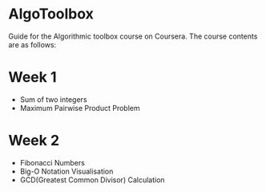# AlgoToolbox
Guide for the Algorithmic toolbox course on Coursera.  The course contents are as follows:
  # **Week 1**
  - Sum of two integers
  - Maximum Pairwise Product Problem
  
  # **Week 2**
  - Fibonacci Numbers
  - Big-O Notation Visualisation
  - GCD(Greatest Common Divisor) Calculation
  
